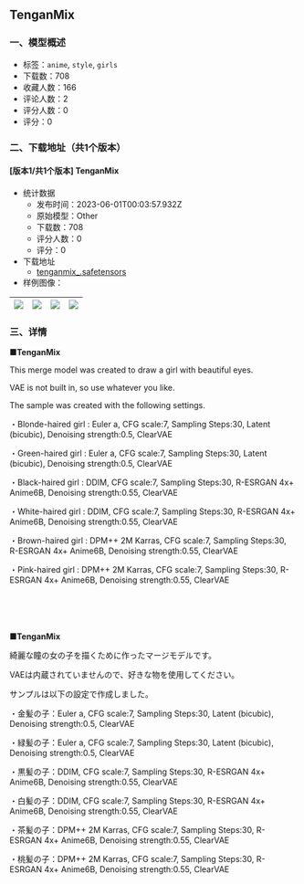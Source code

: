 ## TenganMix
### 一、模型概述

- 标签：`anime`, `style`, `girls`
- 下载数：708
- 收藏人数：166
- 评论人数：2
- 评分人数：0
- 评分：0

### 二、下载地址（共1个版本）

#### [版本1/共1个版本] TenganMix

- 统计数据
  - 发布时间：2023-06-01T00:03:57.932Z
  - 原始模型：Other
  - 下载数：708
  - 评分人数：0
  - 评分：0
- 下载地址
  - [tenganmix_.safetensors](https://civitai.com/api/download/models/86370)
- 样例图像：

| <img src="https://image.civitai.com/xG1nkqKTMzGDvpLrqFT7WA/ac4cfd83-93c5-4ad6-ac8f-fb4e517fb09d/width=450/982537.jpeg" /> | <img src="https://image.civitai.com/xG1nkqKTMzGDvpLrqFT7WA/8a61dfa5-4ba4-464b-8a79-ec2d6126fb5a/width=450/982538.jpeg" /> | <img src="https://image.civitai.com/xG1nkqKTMzGDvpLrqFT7WA/c52a72ee-2ae1-49df-a3db-cc28bbca48a5/width=450/982536.jpeg" /> | <img src="https://image.civitai.com/xG1nkqKTMzGDvpLrqFT7WA/52c1a68c-ac3c-4845-969f-8f53275e09e8/width=450/982540.jpeg" /> |
| ---- | ---- | ---- | ---- |


### 三、详情
<p><strong>■TenganMix</strong></p><p>This merge model was created to draw a girl with beautiful eyes.</p><p>VAE is not built in, so use whatever you like.</p><p>The sample was created with the following settings.</p><p>・Blonde-haired girl : Euler a, CFG scale:7, Sampling Steps:30, Latent (bicubic), Denoising strength:0.5, ClearVAE</p><p>・Green-haired girl : Euler a, CFG scale:7, Sampling Steps:30, Latent (bicubic), Denoising strength:0.5, ClearVAE</p><p>・Black-haired girl : DDIM, CFG scale:7, Sampling Steps:30, R-ESRGAN 4x+ Anime6B, Denoising strength:0.55, ClearVAE</p><p>・White-haired girl : DDIM, CFG scale:7, Sampling Steps:30, R-ESRGAN 4x+ Anime6B, Denoising strength:0.55, ClearVAE</p><p>・Brown-haired girl : DPM++ 2M Karras, CFG scale:7, Sampling Steps:30, R-ESRGAN 4x+ Anime6B, Denoising strength:0.55, ClearVAE</p><p>・Pink-haired girl : DPM++ 2M Karras, CFG scale:7, Sampling Steps:30, R-ESRGAN 4x+ Anime6B, Denoising strength:0.55, ClearVAE</p><p>　</p><p>　</p><p><strong>■TenganMix</strong></p><p>綺麗な瞳の女の子を描くために作ったマージモデルです。</p><p>VAEは内蔵されていませんので、好きな物を使用してください。</p><p>サンプルは以下の設定で作成しました。</p><p>・金髪の子：Euler a, CFG scale:7, Sampling Steps:30, Latent (bicubic), Denoising strength:0.5, ClearVAE</p><p>・緑髪の子：Euler a, CFG scale:7, Sampling Steps:30, Latent (bicubic), Denoising strength:0.5, ClearVAE</p><p>・黒髪の子：DDIM, CFG scale:7, Sampling Steps:30, R-ESRGAN 4x+ Anime6B, Denoising strength:0.55, ClearVAE</p><p>・白髪の子：DDIM, CFG scale:7, Sampling Steps:30, R-ESRGAN 4x+ Anime6B, Denoising strength:0.55, ClearVAE</p><p>・茶髪の子：DPM++ 2M Karras, CFG scale:7, Sampling Steps:30, R-ESRGAN 4x+ Anime6B, Denoising strength:0.55, ClearVAE</p><p>・桃髪の子：DPM++ 2M Karras, CFG scale:7, Sampling Steps:30, R-ESRGAN 4x+ Anime6B, Denoising strength:0.55, ClearVAE</p>